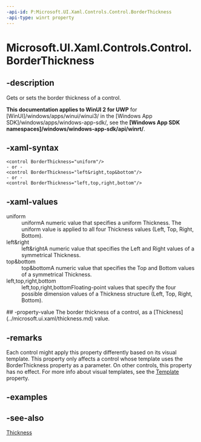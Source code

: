 ```yaml
---
-api-id: P:Microsoft.UI.Xaml.Controls.Control.BorderThickness
-api-type: winrt property
---
```


<!-- Property syntax
public Windows.UI.Xaml.Thickness BorderThickness { get;  set; }
-->

# Microsoft.UI.Xaml.Controls.Control.BorderThickness

## -description
Gets or sets the border thickness of a control.

**This documentation applies to WinUI 2 for UWP** for [WinUI]/windows/apps/winui/winui3/ in the [Windows App SDK]/windows/apps/windows-app-sdk/, see the **[Windows App SDK namespaces]/windows/windows-app-sdk/api/winrt/**.

## -xaml-syntax
```xaml
<control BorderThickness="uniform"/>
- or -
<control BorderThickness="left&right,top&bottom"/>
- or -
<control BorderThickness="left,top,right,bottom"/>
```


## -xaml-values
<dl><dt>uniform</dt><dd>uniformA numeric value that specifies a uniform Thickness. The uniform value is applied to all four Thickness values (Left, Top, Right, Bottom).</dd>
<dt>left&amp;right</dt><dd>left&amp;rightA numeric value that specifies the Left and Right values of a symmetrical Thickness.</dd>
<dt>top&amp;bottom</dt><dd>top&amp;bottomA numeric value that specifies the Top and Bottom values of a symmetrical Thickness.</dd>
<dt>left,top,right,bottom</dt><dd>left,top,right,bottomFloating-point values that specify the four possible dimension values of a Thickness structure (Left, Top, Right, Bottom).</dd>
</dl>
## -property-value
The border thickness of a control, as a [Thickness](../microsoft.ui.xaml/thickness.md) value.

## -remarks
Each control might apply this property differently based on its visual template. This property only affects a control whose template uses the BorderThickness property as a parameter. On other controls, this property has no effect. For more info about visual templates, see the [Template](control_template.md) property.

## -examples

## -see-also
[Thickness](../microsoft.ui.xaml/thickness.md)
